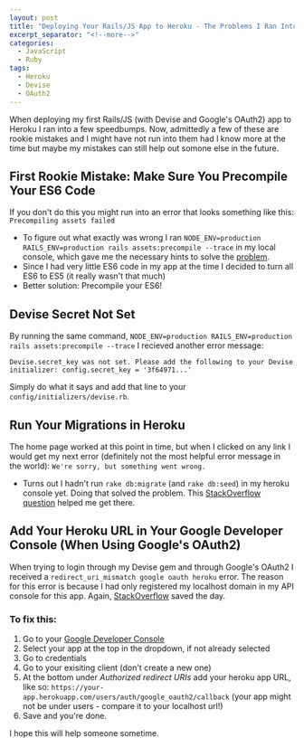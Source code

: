 ```yaml
---
layout: post
title: "Deploying Your Rails/JS App to Heroku - The Problems I Ran Into and How I Solved Them"
excerpt_separator: "<!--more-->"
categories:
  - JavaScript
  - Ruby
tags:
  - Heroku
  - Devise
  - OAuth2
---
```


When deploying my first Rails/JS (with Devise and Google's OAuth2) app to Heroku I ran into a few speedbumps. Now, admittedly a few of these are rookie mistakes and I might have not run into them had I know more at the time but maybe my mistakes can still help out somone else in the future.

<!--more-->

## First Rookie Mistake: Make Sure You Precompile Your ES6 Code

If you don't do this you might run into an error that looks something like this: `Precompiling assets failed`

* To figure out what exactly was wrong I ran `NODE_ENV=production RAILS_ENV=production rails assets:precompile --trace` in my local console, which gave me the necessary hints to solve the [problem](https://github.com/rails/webpacker/issues/530).
* Since I had very little ES6 code in my app at the time I decided to turn all ES6 to ES5 (it really wasn't that much)
* Better solution: Precompile your ES6!

## Devise Secret Not Set

By running the same command, `NODE_ENV=production RAILS_ENV=production rails assets:precompile --trace` I recieved another error message:

```
Devise.secret_key was not set. Please add the following to your Devise initializer: config.secret_key = '3f64971...'
```

Simply do what it says and add that line to your `config/initializers/devise.rb`.

## Run Your Migrations in Heroku

The home page worked at this point in time, but when I clicked on any link I would get my next error (definitely not the most helpful error message in the world): `We're sorry, but something went wrong.`

* Turns out I hadn't run `rake db:migrate` (and `rake db:seed`) in my heroku console yet. Doing that solved the problem. This [StackOverflow question](https://stackoverflow.com/questions/7669077/heroku-deployment-dead-pages-were-sorry-but-something-went-wrong) helped me get there.

## Add Your Heroku URL in Your Google Developer Console (When Using Google's OAuth2)

When trying to login through my Devise gem and through Google's OAuth2 I received a `redirect_uri_mismatch google oauth heroku` error.
The reason for this error is because I had only registered my localhost domain in my API console for this app. Again, [StackOverflow](https://stackoverflow.com/questions/11485271/google-oauth-2-authorization-error-redirect-uri-mismatch) saved the day.

### To fix this:

1.  Go to your [Google Developer Console](https://console.developers.google.com/apis/dashboard)
2.  Select your app at the top in the dropdown, if not already selected
3.  Go to credentials
4.  Go to your exisiting client (don't create a new one)
5.  At the bottom under _Authorized redirect URIs_ add your heroku app URL, like so: `https://your-app.herokuapp.com/users/auth/google_oauth2/callback` (your app might not be under users - compare it to your localhost url!)
6.  Save and you're done.

I hope this will help someone sometime.

